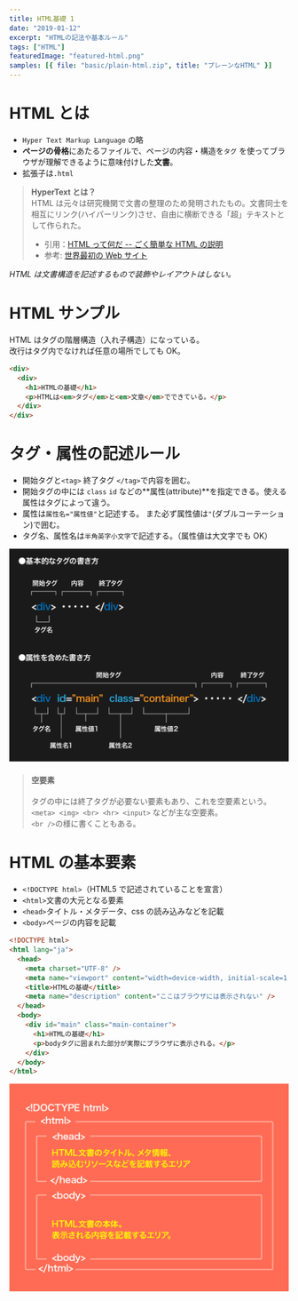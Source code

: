 ```yaml
---
title: HTML基礎 1
date: "2019-01-12"
excerpt: "HTMLの記法や基本ルール"
tags: ["HTML"]
featuredImage: "featured-html.png"
samples: [{ file: "basic/plain-html.zip", title: "プレーンなHTML" }]
---
```


# HTML とは

- `Hyper Text Markup Language` の略
- **ページの骨格**にあたるファイルで、ページの内容・構造を`タグ` を使ってブラウザが理解できるように意味付けした**文書**。
- 拡張子は`.html`

> **HyperText とは？**  
> HTML は元々は研究機関で文書の整理のため発明されたもの。文書同士を相互にリンク(ハイパーリンク)させ、自由に横断できる「超」テキストとして作られた。
>
> - 引用：[HTML って何だ -- ごく簡単な HTML の説明](https://www.kanzaki.com/docs/html/htminfo10.html)
> - 参考: [世界最初の Web サイト](http://info.cern.ch/hypertext/WWW/TheProject.html)

_HTML は文書構造を記述するもので装飾やレイアウトはしない。_

# HTML サンプル

HTML はタグの階層構造（入れ子構造）になっている。  
改行はタグ内でなければ任意の場所でしても OK。

```html
<div>
  <div>
    <h1>HTMLの基礎</h1>
    <p>HTMLは<em>タグ</em>と<em>文章</em>でできている。</p>
  </div>
</div>
```

# タグ・属性の記述ルール

- 開始タグと`<tag>` 終了タグ `</tag>`で内容を囲む。
- 開始タグの中には `class` `id` などの**属性(attribute)**を指定できる。使える属性はタグによって違う。
- 属性は`属性名="属性値"`と記述する。
  また必ず属性値は`"`(ダブルコーテーション)で囲む。
- タグ名、属性名は`半角英字小文字`で記述する。（属性値は大文字でも OK）

![HTML記述のルール](./fig_h_01_01-1.png)

> #### 空要素
>
> タグの中には終了タグが必要ない要素もあり、これを空要素という。  
> `<meta> <img> <br> <hr> <input>` などが主な空要素。  
> `<br />`の様に書くこともある。

# HTML の基本要素

- `<!DOCTYPE html>`（HTML5 で記述されていることを宣言）
- `<html>`文書の大元となる要素
- `<head>`タイトル・メタデータ、css の読み込みなどを記載
- `<body>`ページの内容を記載

```html
<!DOCTYPE html>
<html lang="ja">
  <head>
    <meta charset="UTF-8" />
    <meta name="viewport" content="width=device-width, initial-scale=1.0" />
    <title>HTMLの基礎</title>
    <meta name="description" content="ここはブラウザには表示されない" />
  </head>
  <body>
    <div id="main" class="main-container">
      <h1>HTMLの基礎</h1>
      <p>bodyタグに囲まれた部分が実際にブラウザに表示される。</p>
    </div>
  </body>
</html>
```

![タグのルール](./fig_h_01_01.png)
